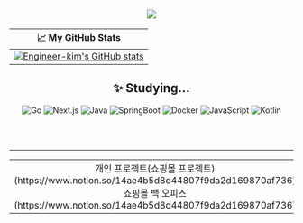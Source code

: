 <h2 align="center">
  <a href="https://github.com/Engineer-kim"><img src="https://img.shields.io/badge/Developer_Kim_Han_Jin-who_keep_learning & implementing_into_projects-blue?style=for-the-badge&logo=github&logoColor=white"></a>
</h2>

<div align="center">
  <table style="width:100%; table-layout: fixed;">
    <thead>
      <tr>
        <th align="center" style="width:100%;">📈 My GitHub Stats</th>
      </tr>
    </thead>
    <tbody>
      <tr>
        <td align="center">
          <a href="https://github.com/anuraghazra/github-readme-stats">
            <img src="https://github-readme-stats.vercel.app/api?username=Engineer-kim&show_icons=true&theme=default&count_private=true" alt="Engineer-kim's GitHub stats">
          </a>
        </td>
      </tr>
    </tbody>
  </table>
</div>

<div align="center">
  
## ✨ Studying...
![Go](https://img.shields.io/badge/Go-00ADD8?style=flat-square&logo=go&logoColor=white)
![Next.js](https://img.shields.io/badge/Next.js-000000?style=flat-square&logo=next.js&logoColor=white)
![Java](https://img.shields.io/badge/Java-007396?style=flat-square&logo=java&logoColor=white)
![SpringBoot](https://img.shields.io/badge/SpringBoot-6DB33F?style=flat-square&logo=springboot&logoColor=white)
![Docker](https://img.shields.io/badge/Docker-2496ED?style=flat-square&logo=docker&logoColor=white)
![JavaScript](https://img.shields.io/badge/JavaScript-F7DF1E?style=flat-square&logo=javascript&logoColor=black)
![Kotlin](https://img.shields.io/badge/Kotlin-0095D5?style=flat-square&logo=kotlin&logoColor=white)

</div>

<br>
<br>



---

<div align="center">
  <table style="width:100%;">
    <tr>
      <td align="center">개인 프로젝트(쇼핑몰 프로젝트) (https://www.notion.so/14ae4b5d8d44807f9da2d169870af736) <br/>
      쇼핑몰 백 오피스  <br/>  (https://www.notion.so/14ae4b5d8d44807f9da2d169870af736)</td>
      <td align="center">기술블로그 (https://velog.io/@ddang0103/posts)</td>
    </tr>
  </table>
</div>
